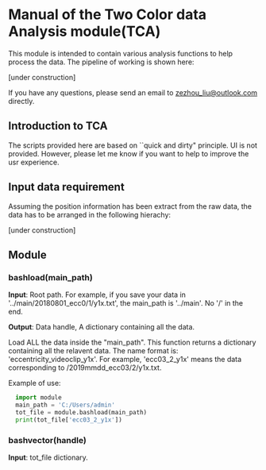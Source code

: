 # Manual of the Two Color data Analysis module(TCA)
  This module is intended to contain various analysis functions to help process the data. The pipeline of working is shown here:
  
  [under construction]
  
  If you have any questions, please send an email to zezhou_liu@outlook.com directly.

## Introduction to TCA
  The scripts provided here are based on ``quick and dirty" principle. UI is not provided. However, please let me know if you want to help to improve the usr experience.

## Input data requirement
  Assuming the position information has been extract from the raw data, the data has to be arranged in the following hierachy:
  
  [under construction]
  
## Module
### bashload(main_path)
**Input**: Root path. For example, if you save your data in '../main/20180801_ecc0/1/y1x.txt', the main_path is '../main'. No '/' in the end.

**Output**: Data handle, A dictionary containing all the data.

Load ALL the data inside the "main_path". This function returns a dictionary containing all the relavent data. The name format is: 'eccentricity_videoclip_y1x'. For example, 'ecc03_2_y1x' means the data corresponding to /2019mmdd_ecc03/2/y1x.txt.

Example of use:
```python
  import module 
  main_path = 'C:/Users/admin'
  tot_file = module.bashload(main_path)
  print(tot_file['ecc03_2_y1x'])
```
### bashvector(handle)
**Input**: tot_file dictionary.
